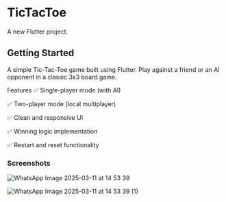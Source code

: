 # TicTacToe

A new Flutter project.

## Getting Started

A simple Tic-Tac-Toe game built using Flutter. Play against a friend or an AI opponent in a classic 3x3 board game.

Features
✅ Single-player mode (with AI)

✅ Two-player mode (local multiplayer)

✅ Clean and responsive UI

✅ Winning logic implementation

✅ Restart and reset functionality

### Screenshots

![WhatsApp Image 2025-03-11 at 14 53 39](https://github.com/user-attachments/assets/ec6ed1e3-4804-44c9-85a0-4b261fcbfb01)


![WhatsApp Image 2025-03-11 at 14 53 39 (1)](https://github.com/user-attachments/assets/2c6c8d36-ad70-4a89-8a9e-149684ab150c)






